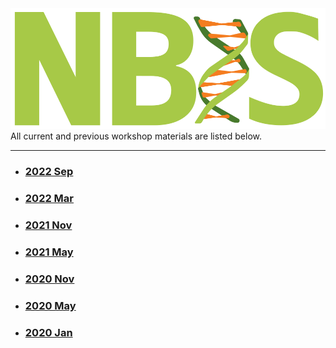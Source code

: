 <div class='wrapper-logo'><img class='logo' src='assets/logo.svg'></div>All current and previous workshop materials are listed below.
<hr>
<div class='workshop-list'>
<ul>
<li><h3><a href='https://NBISweden.github.io/workshop-ngsintro/2209/'>2022 Sep</a></h3></li><li><h3><a href='https://NBISweden.github.io/workshop-ngsintro/2203/'>2022 Mar</a></h3></li><li><h3><a href='https://NBISweden.github.io/workshop-ngsintro/2111/'>2021 Nov</a></h3></li><li><h3><a href='https://NBISweden.github.io/workshop-ngsintro/2105/'>2021 May</a></h3></li><li><h3><a href='https://NBISweden.github.io/workshop-ngsintro/2011/'>2020 Nov</a></h3></li><li><h3><a href='https://NBISweden.github.io/workshop-ngsintro/2005/'>2020 May</a></h3></li><li><h3><a href='https://NBISweden.github.io/workshop-ngsintro/2001/'>2020 Jan</a></h3></li></ul>
</div>
